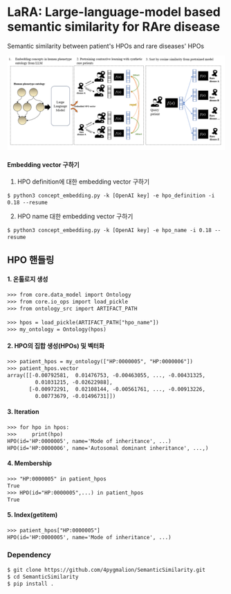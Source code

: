 # LaRA: Large-language-model based semantic similarity for RAre disease
Semantic similarity between patient's HPOs and rare diseases' HPOs

![overview](data/images/LaRa.png)

#### Embedding vector 구하기
1. HPO definition에 대한 embedding vector 구하기
```/bin/bash
$ python3 concept_embedding.py -k [OpenAI key] -e hpo_definition -i 0.18 --resume
```

2. HPO name 대한 embedding vector 구하기
```/bin/bash
$ python3 concept_embedding.py -k [OpenAI key] -e hpo_name -i 0.18 --resume
```




## HPO 핸들링
#### 1. 온톨로지 생성
```python3
>>> from core.data_model import Ontology
>>> from core.io_ops import load_pickle
>>> from ontology_src import ARTIFACT_PATH

>>> hpos = load_pickle(ARTIFACT_PATH["hpo_name"])
>>> my_ontology = Ontology(hpos)
```

#### 2. HPO의 집합 생성(HPOs) 및 벡터화
```python3
>>> patient_hpos = my_ontology(["HP:0000005", "HP:0000006"])
>>> patient_hpos.vector
array([[-0.00792581,  0.01476753, -0.00463055, ..., -0.00431325,
         0.01031215, -0.02622988],
       [-0.00972291,  0.02108144, -0.00561761, ..., -0.00913226,
         0.00773679, -0.01496731]])
```

#### 3. Iteration
```python3
>>> for hpo in hpos:
>>>     print(hpo)
HPO(id='HP:0000005', name='Mode of inheritance', ...)
HPO(id='HP:0000006', name='Autosomal dominant inheritance', ...,)
```

#### 4. Membership
```python3
>>> "HP:0000005" in patient_hpos
True
>>> HPO(id="HP:0000005",...) in patient_hpos
True
```

#### 5. Index(getitem)
```python3
>>> patient_hpos["HP:0000005"]
HPO(id='HP:0000005', name='Mode of inheritance', ...)
```


### Dependency
```
$ git clone https://github.com/4pygmalion/SemanticSimilarity.git
$ cd SemanticSimilarity
$ pip install .
```
